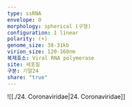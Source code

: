 ```yaml
---
type: ssRNA
envelope: O
morphology: spherical (구형)
configuration: 1 linear
polarity: (+)
genome_size: 38-31kb
virion_size: 120-160nm
복제효소: Viral RNA polymerase
site: 세포질
구분: 기말24
share: "true"
---
```

![[./24. Coronaviridae|24. Coronaviridae]]

